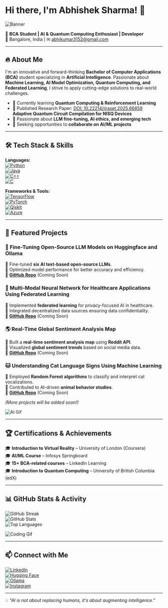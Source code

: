 # Hi there, I'm Abhishek Sharma! 👋

![Banner](https://giffiles.alphacoders.com/790/7908.gif)

🚀 **BCA Student | AI & Quantum Computing Enthusiast | Developer**  
📍 Bangalore, India | ✉ abhikumar3152@gmail.com  

---

## 🔥 About Me  
I'm an innovative and forward-thinking **Bachelor of Computer Applications (BCA)** student specializing in **Artificial Intelligence**. Passionate about **Machine Learning, AI Model Optimization, Quantum Computing, and Federated Learning**, I strive to apply cutting-edge solutions to real-world challenges. 

- 🌱 Currently learning **Quantum Computing & Reinforcement Learning**
- 📄 Published Research Paper: [DOI: 10.22214/ijraset.2025.66859](https://doi.org/10.22214/ijraset.2025.66859) **Adaptive Quantum Circuit Compilation for NISQ Devices**
- 🤖 Passionate about **LLM fine-tuning, AI ethics, and emerging tech**
- 🎯 Seeking opportunities to **collaborate on AI/ML projects**
 

---

## 🛠️ Tech Stack & Skills  

**Languages:**  
[![Python](https://img.shields.io/badge/-Python-3776AB?style=for-the-badge&logo=python&logoColor=white)](https://www.python.org/)  
[![Java](https://img.shields.io/badge/-Java-007396?style=for-the-badge&logo=java&logoColor=white)](https://www.java.com/)  
[![C++](https://img.shields.io/badge/-C++-00599C?style=for-the-badge&logo=c%2B%2B&logoColor=white)](https://isocpp.org/)  
[![C](https://img.shields.io/badge/-C-A8B9CC?style=for-the-badge&logo=c&logoColor=white)](https://en.wikipedia.org/wiki/C_(programming_language))  

**Frameworks & Tools:**  
[![TensorFlow](https://img.shields.io/badge/-TensorFlow-FF6F00?style=for-the-badge&logo=tensorflow&logoColor=white)](https://www.tensorflow.org/)  
[![PyTorch](https://img.shields.io/badge/-PyTorch-EE4C2C?style=for-the-badge&logo=pytorch&logoColor=white)](https://pytorch.org/)  
[![Qiskit](https://img.shields.io/badge/-Qiskit-6929C4?style=for-the-badge&logo=ibm&logoColor=white)](https://qiskit.org/)  
[![Azure](https://img.shields.io/badge/-Microsoft%20Azure-0078D4?style=for-the-badge&logo=microsoft-azure&logoColor=white)](https://azure.microsoft.com/)  

---

## 📌 Featured Projects  

### 🧠 Fine-Tuning Open-Source LLM Models on Huggingface and Ollama  
🔹 Fine-tuned **six AI text-based open-source LLMs**.  
🔹 Optimized model performance for better accuracy and efficiency.  
🔹 **[GitHub Repo](#)** (Coming Soon)

### 🏥 Multi-Modal Neural Network for Healthcare Applications Using Federated Learning  
🔹 Implemented **federated learning** for privacy-focused AI in healthcare.  
🔹 Integrated decentralized data sources ensuring data confidentiality.  
🔹 **[GitHub Repo](#)** (Coming Soon)

### 🌎 Real-Time Global Sentiment Analysis Map  
🔹 Built a **real-time sentiment analysis map** using **Reddit API**.  
🔹 Visualized **global sentiment trends** based on social media data.  
🔹 **[GitHub Repo](#)** (Coming Soon)

### 🐱 Understanding Cat Language Signs Using Machine Learning  
🔹 Employed **Random Forest algorithms** to classify and interpret cat vocalizations.  
🔹 Contributed to AI-driven **animal behavior studies**.  
🔹 **[GitHub Repo](#)** (Coming Soon)

*(More projects will be added soon!)*  

![AI Gif](https://media.giphy.com/media/26AHONQ79FdWZhAI0/giphy.gif)

---

## 🏆 Certifications & Achievements  
🎓 **Introduction to Virtual Reality** – University of London (Coursera)  
🎓 **AI/ML Course** – Infosys Springboard  
🎓 **15+ BCA-related courses** – LinkedIn Learning  
🎓 **Introduction to Quantum Computing** – University of British Columbia (edX)    

---

## 📊 GitHub Stats & Activity  
![GitHub Streak](https://github-readme-streak-stats.herokuapp.com/?user=mr-veyrion&theme=radical)  
![GitHub Stats](https://github-readme-stats.vercel.app/api?username=mr-veyrion&show_icons=true&theme=radical)  
![Top Languages](https://github-readme-stats.vercel.app/api/top-langs/?username=mr-veyrion&layout=compact&theme=radical)  

![Coding Gif](https://media.giphy.com/media/QTfX9Ejfra3ZmNxh6B/giphy.gif)

---

## 📫 Connect with Me  
[![LinkedIn](https://img.shields.io/badge/-LinkedIn-0077B5?style=flat-square&logo=linkedin&logoColor=white)](https://www.linkedin.com/in/mr-abhisharma/)  
[![Hugging Face](https://img.shields.io/badge/-Huggingface-FFBF00?style=flat-square&logo=huggingface&logoColor=black)](https://huggingface.co/mr-abhisharma)  
[![Ollama](https://img.shields.io/badge/-Ollama-1F2937?style=flat-square&logo=oss&logoColor=white)](https://ollama.com/abhisharma)  
[![Instagram](https://img.shields.io/badge/-Instagram-E4405F?style=flat-square&logo=instagram&logoColor=white)](https://instagram.com/ig.mr_abhisharma)   

---

💡 *"AI is not about replacing humans, it's about augmenting intelligence."*

